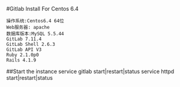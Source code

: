 #Gitlab Install For Centos 6.4

    操作系统:Centos6.4 64位
    Web服务器: apache
    数据库版本:MySQL 5.5.44
    GitLab 7.11.4
    GitLab Shell 2.6.3
    GitLab API V3
    Ruby 2.1.0p0
    Rails 4.1.9
##Start the instance
    service gitlab start|restart|status
    service httpd start|restart|status
